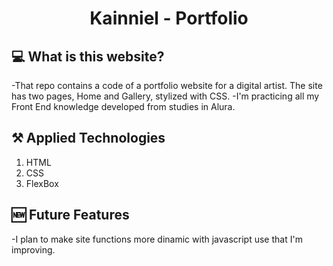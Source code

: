 <h1 align = "center"> 
Kainniel - Portfolio
</h1>

## 💻 What is this website?

-That repo contains a code of a portfolio website for a digital artist. The site has two pages, Home and Gallery, stylized with CSS.
-I'm practicing all my Front End knowledge developed from studies in Alura.

## ⚒️ Applied Technologies
1. HTML
1. CSS
1. FlexBox

## 🆕 Future Features 
-I plan to make site functions more dinamic with javascript use that I'm improving.
